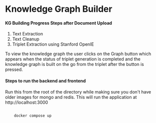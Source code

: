 # Knowledge Graph Builder 



#### KG Building Progress Steps after Document Upload
1) Text Extraction 
2) Text Cleanup 
3) Triplet Extraction using Stanford OpenIE

To view the knowledge graph the user clicks on the Graph button which appears when the status of triplet generation is completed and the knowledge graph is built on the go from the triplet after the button is pressed.


#### Steps to run the backend and frontend
Run this from the root of the directory while making sure you don't have older images for mongo and redis.
This will run the application at http://localhost:3000

```zsh
    
    docker compose up 
```